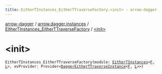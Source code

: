```yaml
---
title: EitherTInstances_EitherTTraverseFactory.<init> - arrow-dagger
---
```


[arrow-dagger](../../index.html) / [arrow.dagger.instances](../index.html) / [EitherTInstances_EitherTTraverseFactory](index.html) / [&lt;init&gt;](./-init-.html)

# &lt;init&gt;

`EitherTInstances_EitherTTraverseFactory(module: `[`EitherTInstances`](../-either-t-instances/index.html)`<`[`F`](index.html#F)`, `[`L`](index.html#L)`>, evProvider: Provider<`[`DaggerEitherTTraverseInstance`](../-dagger-either-t-traverse-instance/index.html)`<`[`F`](index.html#F)`, `[`L`](index.html#L)`>>)`